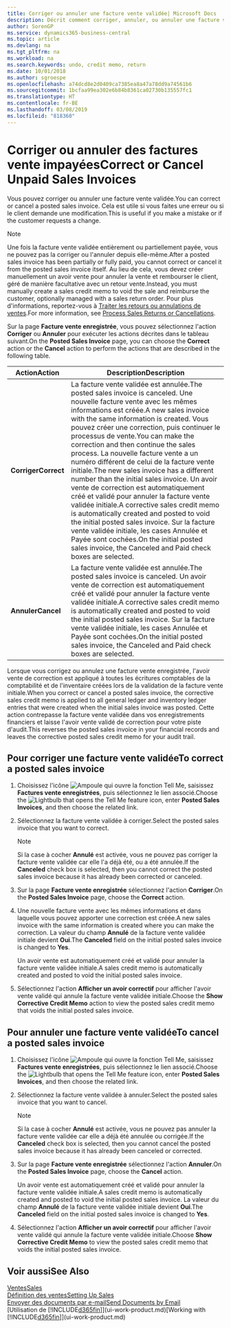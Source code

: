 ```yaml
---
title: Corriger ou annuler une facture vente validée| Microsoft Docs
description: Décrit comment corriger, annuler, ou annuler une facture vente enregistrée et lettrer un avoir vente.
author: SorenGP
ms.service: dynamics365-business-central
ms.topic: article
ms.devlang: na
ms.tgt_pltfrm: na
ms.workload: na
ms.search.keywords: undo, credit memo, return
ms.date: 10/01/2018
ms.author: sgroespe
ms.openlocfilehash: a74dcd8e2d0409ca7385ea8a47a78dd9a74561b6
ms.sourcegitcommit: 1bcfaa99ea302e6b84b8361ca02730b135557fc1
ms.translationtype: HT
ms.contentlocale: fr-BE
ms.lasthandoff: 03/08/2019
ms.locfileid: "818360"
---
```

# <a name="correct-or-cancel-unpaid-sales-invoices"></a><span data-ttu-id="5f3d3-103">Corriger ou annuler des factures vente impayées</span><span class="sxs-lookup"><span data-stu-id="5f3d3-103">Correct or Cancel Unpaid Sales Invoices</span></span>
<span data-ttu-id="5f3d3-104">Vous pouvez corriger ou annuler une facture vente validée.</span><span class="sxs-lookup"><span data-stu-id="5f3d3-104">You can correct or cancel a posted sales invoice.</span></span> <span data-ttu-id="5f3d3-105">Cela est utile si vous faites une erreur ou si le client demande une modification.</span><span class="sxs-lookup"><span data-stu-id="5f3d3-105">This is useful if you make a mistake or if the customer requests a change.</span></span>

> [!NOTE]  
>   <span data-ttu-id="5f3d3-106">Une fois la facture vente validée entièrement ou partiellement payée, vous ne pouvez pas la corriger ou l'annuler depuis elle-même.</span><span class="sxs-lookup"><span data-stu-id="5f3d3-106">After a posted sales invoice has been partially or fully paid, you cannot correct or cancel it from the posted sales invoice itself.</span></span> <span data-ttu-id="5f3d3-107">Au lieu de cela, vous devez créer manuellement un avoir vente pour annuler la vente et rembourser le client, géré de manière facultative avec un retour vente.</span><span class="sxs-lookup"><span data-stu-id="5f3d3-107">Instead, you must manually create a sales credit memo to void the sale and reimburse the customer, optionally managed with a sales return order.</span></span> <span data-ttu-id="5f3d3-108">Pour plus d'informations, reportez-vous à [Traiter les retours ou annulations de ventes](sales-how-process-sales-returns-cancellations.md).</span><span class="sxs-lookup"><span data-stu-id="5f3d3-108">For more information, see [Process Sales Returns or Cancellations](sales-how-process-sales-returns-cancellations.md).</span></span>

<span data-ttu-id="5f3d3-109">Sur la page **Facture vente enregistrée**, vous pouvez sélectionnez l'action **Corriger** ou **Annuler** pour exécuter les actions décrites dans le tableau suivant.</span><span class="sxs-lookup"><span data-stu-id="5f3d3-109">On the **Posted Sales Invoice** page, you can choose the **Correct** action or the **Cancel** action to perform the actions that are described in the following table.</span></span>

| <span data-ttu-id="5f3d3-110">Action</span><span class="sxs-lookup"><span data-stu-id="5f3d3-110">Action</span></span> | <span data-ttu-id="5f3d3-111">Description</span><span class="sxs-lookup"><span data-stu-id="5f3d3-111">Description</span></span> |
| --- | --- |
| <span data-ttu-id="5f3d3-112">**Corriger**</span><span class="sxs-lookup"><span data-stu-id="5f3d3-112">**Correct**</span></span> |<span data-ttu-id="5f3d3-113">La facture vente validée est annulée.</span><span class="sxs-lookup"><span data-stu-id="5f3d3-113">The posted sales invoice is canceled.</span></span> <span data-ttu-id="5f3d3-114">Une nouvelle facture vente avec les mêmes informations est créée.</span><span class="sxs-lookup"><span data-stu-id="5f3d3-114">A new sales invoice with the same information is created.</span></span> <span data-ttu-id="5f3d3-115">Vous pouvez créer une correction, puis continuer le processus de vente.</span><span class="sxs-lookup"><span data-stu-id="5f3d3-115">You can make the correction and then continue the sales process.</span></span> <span data-ttu-id="5f3d3-116">La nouvelle facture vente a un numéro différent de celui de la facture vente initiale.</span><span class="sxs-lookup"><span data-stu-id="5f3d3-116">The new sales invoice has a different number than the initial sales invoice.</span></span> <span data-ttu-id="5f3d3-117">Un avoir vente de correction est automatiquement créé et validé pour annuler la facture vente validée initiale.</span><span class="sxs-lookup"><span data-stu-id="5f3d3-117">A corrective sales credit memo is automatically created and posted to void the initial posted sales invoice.</span></span> <span data-ttu-id="5f3d3-118">Sur la facture vente validée initiale, les cases Annulée et Payée sont cochées.</span><span class="sxs-lookup"><span data-stu-id="5f3d3-118">On the initial posted sales invoice, the Canceled and Paid check boxes are selected.</span></span> |
| <span data-ttu-id="5f3d3-119">**Annuler**</span><span class="sxs-lookup"><span data-stu-id="5f3d3-119">**Cancel**</span></span> |<span data-ttu-id="5f3d3-120">La facture vente validée est annulée.</span><span class="sxs-lookup"><span data-stu-id="5f3d3-120">The posted sales invoice is canceled.</span></span> <span data-ttu-id="5f3d3-121">Un avoir vente de correction est automatiquement créé et validé pour annuler la facture vente validée initiale.</span><span class="sxs-lookup"><span data-stu-id="5f3d3-121">A corrective sales credit memo is automatically created and posted to void the initial posted sales invoice.</span></span> <span data-ttu-id="5f3d3-122">Sur la facture vente validée initiale, les cases Annulée et Payée sont cochées.</span><span class="sxs-lookup"><span data-stu-id="5f3d3-122">On the initial posted sales invoice, the Canceled and Paid check boxes are selected.</span></span> |

<span data-ttu-id="5f3d3-123">Lorsque vous corrigez ou annulez une facture vente enregistrée, l'avoir vente de correction est appliqué à toutes les écritures comptables de la comptabilité et de l'inventaire créées lors de la validation de la facture vente initiale.</span><span class="sxs-lookup"><span data-stu-id="5f3d3-123">When you correct or cancel a posted sales invoice, the corrective sales credit memo is applied to all general ledger and inventory ledger entries that were created when the initial sales invoice was posted.</span></span> <span data-ttu-id="5f3d3-124">Cette action contrepasse la facture vente validée dans vos enregistrements financiers et laisse l'avoir vente validé de correction pour votre piste d'audit.</span><span class="sxs-lookup"><span data-stu-id="5f3d3-124">This reverses the posted sales invoice in your financial records and leaves the corrective posted sales credit memo for your audit trail.</span></span>

## <a name="to-correct-a-posted-sales-invoice"></a><span data-ttu-id="5f3d3-125">Pour corriger une facture vente validée</span><span class="sxs-lookup"><span data-stu-id="5f3d3-125">To correct a posted sales invoice</span></span>
1. <span data-ttu-id="5f3d3-126">Choisissez l'icône ![Ampoule qui ouvre la fonction Tell Me](media/ui-search/search_small.png "Dites-moi ce que vous voulez faire"), saisissez **Factures vente enregistrées**, puis sélectionnez le lien associé.</span><span class="sxs-lookup"><span data-stu-id="5f3d3-126">Choose the ![Lightbulb that opens the Tell Me feature](media/ui-search/search_small.png "Tell me what you want to do") icon, enter **Posted Sales Invoices**, and then choose the related link.</span></span>  
2. <span data-ttu-id="5f3d3-127">Sélectionnez la facture vente validée à corriger.</span><span class="sxs-lookup"><span data-stu-id="5f3d3-127">Select the posted sales invoice that you want to correct.</span></span>

    > [!NOTE]  
    >   <span data-ttu-id="5f3d3-128">Si la case à cocher **Annulé** est activée, vous ne pouvez pas corriger la facture vente validée car elle l'a déjà été, ou a été annulée.</span><span class="sxs-lookup"><span data-stu-id="5f3d3-128">If the **Canceled** check box is selected, then you cannot correct the posted sales invoice because it has already been corrected or canceled.</span></span>
3. <span data-ttu-id="5f3d3-129">Sur la page **Facture vente enregistrée** sélectionnez l'action **Corriger**.</span><span class="sxs-lookup"><span data-stu-id="5f3d3-129">On the **Posted Sales Invoice** page, choose the **Correct** action.</span></span>  
4. <span data-ttu-id="5f3d3-130">Une nouvelle facture vente avec les mêmes informations et dans laquelle vous pouvez apporter une correction est créée.</span><span class="sxs-lookup"><span data-stu-id="5f3d3-130">A new sales invoice with the same information is created where you can make the correction.</span></span> <span data-ttu-id="5f3d3-131">La valeur du champ **Annulé** de la facture vente validée initiale devient **Oui**.</span><span class="sxs-lookup"><span data-stu-id="5f3d3-131">The **Canceled** field on the initial posted sales invoice is changed to **Yes**.</span></span>

    <span data-ttu-id="5f3d3-132">Un avoir vente est automatiquement créé et validé pour annuler la facture vente validée initiale.</span><span class="sxs-lookup"><span data-stu-id="5f3d3-132">A sales credit memo is automatically created and posted to void the initial posted sales invoice.</span></span>
5. <span data-ttu-id="5f3d3-133">Sélectionnez l'action **Afficher un avoir correctif** pour afficher l'avoir vente validé qui annule la facture vente validée initiale.</span><span class="sxs-lookup"><span data-stu-id="5f3d3-133">Choose the **Show Corrective Credit Memo** action to view the posted sales credit memo that voids the initial posted sales invoice.</span></span>

## <a name="to-cancel-a-posted-sales-invoice"></a><span data-ttu-id="5f3d3-134">Pour annuler une facture vente validée</span><span class="sxs-lookup"><span data-stu-id="5f3d3-134">To cancel a posted sales invoice</span></span>
1. <span data-ttu-id="5f3d3-135">Choisissez l'icône ![Ampoule qui ouvre la fonction Tell Me](media/ui-search/search_small.png "Dites-moi ce que vous voulez faire"), saisissez **Factures vente enregistrées**, puis sélectionnez le lien associé.</span><span class="sxs-lookup"><span data-stu-id="5f3d3-135">Choose the ![Lightbulb that opens the Tell Me feature](media/ui-search/search_small.png "Tell me what you want to do") icon, enter **Posted Sales Invoices**, and then choose the related link.</span></span>  
2. <span data-ttu-id="5f3d3-136">Sélectionnez la facture vente validée à annuler.</span><span class="sxs-lookup"><span data-stu-id="5f3d3-136">Select the posted sales invoice that you want to cancel.</span></span>

    > [!NOTE]  
    >   <span data-ttu-id="5f3d3-137">Si la case à cocher **Annulé** est activée, vous ne pouvez pas annuler la facture vente validée car elle a déjà été annulée ou corrigée.</span><span class="sxs-lookup"><span data-stu-id="5f3d3-137">If the **Canceled** check box is selected, then you cannot cancel the posted sales invoice because it has already been canceled or corrected.</span></span>
3. <span data-ttu-id="5f3d3-138">Sur la page **Facture vente enregistrée** sélectionnez l'action **Annuler**.</span><span class="sxs-lookup"><span data-stu-id="5f3d3-138">On the **Posted Sales Invoice** page, choose the **Cancel** action.</span></span>

    <span data-ttu-id="5f3d3-139">Un avoir vente est automatiquement créé et validé pour annuler la facture vente validée initiale.</span><span class="sxs-lookup"><span data-stu-id="5f3d3-139">A sales credit memo is automatically created and posted to void the initial posted sales invoice.</span></span> <span data-ttu-id="5f3d3-140">La valeur du champ **Annulé** de la facture vente validée initiale devient **Oui**.</span><span class="sxs-lookup"><span data-stu-id="5f3d3-140">The **Canceled** field on the initial posted sales invoice is changed to **Yes**.</span></span>
4. <span data-ttu-id="5f3d3-141">Sélectionnez l'action **Afficher un avoir correctif** pour afficher l'avoir vente validé qui annule la facture vente validée initiale.</span><span class="sxs-lookup"><span data-stu-id="5f3d3-141">Choose **Show Corrective Credit Memo** to view the posted sales credit memo that voids the initial posted sales invoice.</span></span>

## <a name="see-also"></a><span data-ttu-id="5f3d3-142">Voir aussi</span><span class="sxs-lookup"><span data-stu-id="5f3d3-142">See Also</span></span>
[<span data-ttu-id="5f3d3-143">Ventes</span><span class="sxs-lookup"><span data-stu-id="5f3d3-143">Sales</span></span>](sales-manage-sales.md)  
[<span data-ttu-id="5f3d3-144">Définition des ventes</span><span class="sxs-lookup"><span data-stu-id="5f3d3-144">Setting Up Sales</span></span>](sales-setup-sales.md)  
[<span data-ttu-id="5f3d3-145">Envoyer des documents par e-mail</span><span class="sxs-lookup"><span data-stu-id="5f3d3-145">Send Documents by Email</span></span>](ui-how-send-documents-email.md)  
<span data-ttu-id="5f3d3-146">[Utilisation de [!INCLUDE[d365fin](includes/d365fin_md.md)]](ui-work-product.md)</span><span class="sxs-lookup"><span data-stu-id="5f3d3-146">[Working with [!INCLUDE[d365fin](includes/d365fin_md.md)]](ui-work-product.md)</span></span>
